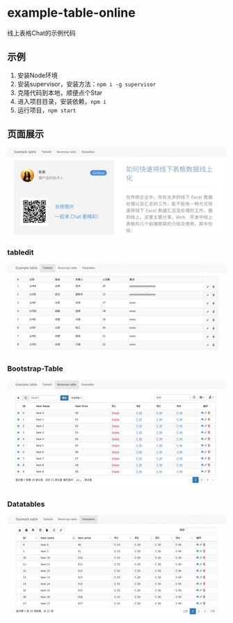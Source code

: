 # example-table-online
线上表格Chat的示例代码

## 示例

1. 安装Node环境
2. 安装supervisor，安装方法：`npm i -g supervisor`
3. 克隆代码到本地，顺便点个Star
4. 进入项目目录，安装依赖，`npm i`
5. 运行项目，`npm start`

## 页面展示

![](/public/img/readme/0.png)

### tabledit

![](/public/img/readme/1.png)

### Bootstrap-Table

![](/public/img/readme/2.png)

### Datatables

![](/public/img/readme/3.png)